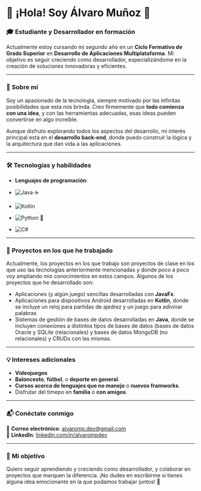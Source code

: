 # 👋 ¡Hola! Soy **Álvaro Muñoz** 🚀  

### 🎓 **Estudiante y Desarrollador en formación**  
Actualmente estoy cursando mi segundo año en un **Ciclo Formativo de Grado Superior** en **Desarrollo de Aplicaciones Multiplataforma**. Mi objetivo es seguir creciendo como desarrollador, especializándome en la creación de soluciones innovadoras y eficientes.

---

### 🌟 **Sobre mí**  
Soy un apasionado de la tecnología, siempre motivado por las infinitas posibilidades que esta nos brinda. Creo firmemente que **todo comienza con una idea**, y con las herramientas adecuadas, esas ideas pueden convertirse en algo increíble.  

Aunque disfruto explorando todos los aspectos del desarrollo, mi interés principal está en el **desarrollo back-end**, donde puedo construir la lógica y la arquitectura que dan vida a las aplicaciones.  

---

### 🛠️ **Tecnologías y habilidades**  
- **Lenguajes de programación**:
  <!--
  ![Java](https://img.shields.io/badge/-Java-007396?logo=java&logoColor=white)  
  ![Kotlin](https://img.shields.io/badge/-Kotlin-0095D5?logo=kotlin&logoColor=white)  
  ![Python](https://img.shields.io/badge/-Python-3776AB?logo=python&logoColor=white)  
  ![C#](https://img.shields.io/badge/-C%23-239120?logo=csharp&logoColor=white)
  -->

- ![Java](https://img.shields.io/badge/-Java-007396?logo=coffeescript&logoColor=white) ☕  
- ![Kotlin](https://img.shields.io/badge/-Kotlin-0095D5?logo=kotlin&logoColor=white)  
- ![Python](https://img.shields.io/badge/-Python-3776AB?logo=python&logoColor=white) 🐍  
- ![C#](https://img.shields.io/badge/-C%23-239120?logo=dotnet&logoColor=white)  

<!--
- **Herramientas y frameworks**:  
  ![Spring](https://img.shields.io/badge/-Spring-6DB33F?logo=spring&logoColor=white)  
  ![Git](https://img.shields.io/badge/-Git-F05032?logo=git&logoColor=white)  
  ![Docker](https://img.shields.io/badge/-Docker-2496ED?logo=docker&logoColor=white)  

- **Bases de datos**:  
  ![MySQL](https://img.shields.io/badge/-MySQL-4479A1?logo=mysql&logoColor=white)  
  ![PostgreSQL](https://img.shields.io/badge/-PostgreSQL-336791?logo=postgresql&logoColor=white) -->

---

### 🚀 **Proyectos en los que he trabajado**  
Actualmente, los proyectos en los que trabajo son proyectos de clase en los que uso las tecnologías anteriormente mencionadas y donde poco a poco voy ampliando mis conocimientos en estos campos. Algunos de los proyectos que he desarrollado son:
- Aplicaciones (y algún juego) sencillas desarrolladas con **JavaFx**.
- Aplicaciones para dispositivos Android desarrolladas en **Kotlin**, donde se incluye un reloj para partidas de ajedrez y un juego para adivinar palabras
- Sistemas de gestión de bases de datos desarrolladas en **Java**, donde se incluyen conexiones a distintos tipos de bases de datos (bases de datos Oracle y SQLite (relacionales) y bases de datos MongoDB (no relacionales) y CRUDs con las mismas.

---

### 💡 **Intereses adicionales**  
<!-- Cuando no estoy programando, me gusta explorar temas como:  -->
- **Videojuegos**
- **Baloncesto**, **fútbol**, o **deporte en general**.
- **Cursos acerca de lenguajes que no manejo** o **nuevos framworks**.
- Disfrutar del timepo en **familia** o **con amigos**.
<!-- - **Inteligencia artificial** y **aprendizaje automático**.  
- **Arquitectura de software** y patrones de diseño.  
- Participar en **hackathons** y proyectos colaborativos. -->

---

### 📬 **Conéctate conmigo**  
📧 **Correo electrónico**: [alvaromp.dev@gmail.com](mailto:alvaromp.dev@gmail.com)  
🔗 **LinkedIn**: [linkedin.com/in/alvarompdev](https://www.linkedin.com/in/alvarompdev)  

---

### 🌟 **Mi objetivo**  
Quiero seguir aprendiendo y creciendo como desarrollador, y colaborar en proyectos que marquen la diferencia. ¡No dudes en escribirme si tienes alguna idea emocionante en la que podamos trabajar juntos! 🚀
